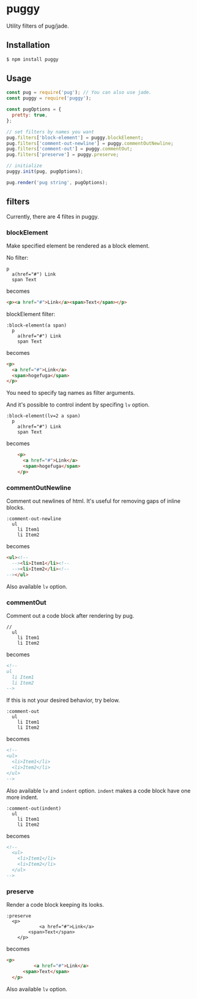 # puggy

Utility filters of pug/jade.

## Installation

```bash
$ npm install puggy
```

## Usage

```js
const pug = require('pug'); // You can also use jade.
const puggy = require('puggy');

const pugOptions = {
  pretty: true,
};

// set filters by names you want
pug.filters['block-element'] = puggy.blockElement;
pug.filters['comment-out-newline'] = puggy.commentOutNewline;
pug.filters['comment-out'] = puggy.commentOut;
pug.filters['preserve'] = puggy.preserve;

// initialize
puggy.init(pug, pugOptions);

pug.render('pug string', pugOptions);
```

## filters

Currently, there are 4 filtes in puggy.

### blockElement

Make specified element be rendered as a block element.

No filter:

```jade
p
  a(href="#") Link
  span Text
```

becomes

```html
<p><a href="#">Link</a><span>Text</span></p>
```

blockElement filter:

```jade
:block-element(a span)
  p
    a(href="#") Link
    span Text
```

becomes

```html
<p>
  <a href="#">Link</a>
  <span>hogefuga</span>
</p>
```

You need to specify tag names as filter arguments.

And it's possible to control indent by specifing `lv` option.

```jade
:block-element(lv=2 a span)
  p
    a(href="#") Link
    span Text
```

becomes

```html
    <p>
      <a href="#">Link</a>
      <span>hogefuga</span>
    </p>
```

### commentOutNewline

Comment out newlines of html. It's useful for removing gaps of inline blocks.

```jade
:comment-out-newline
  ul
    li Item1
    li Item2
```

becomes

```html
<ul><!--
  --><li>Item1</li><!--
  --><li>Item2</li><!--
--></ul>
```

Also available `lv` option.

### commentOut

Comment out a code block after rendering by pug.

```jade
//
  ul
    li Item1
    li Item2
```

becomes

```html
<!--
ul
  li Item1
  li Item2
-->
```

If this is not your desired behavior, try below.

```jade
:comment-out
  ul
    li Item1
    li Item2
```

becomes

```html
<!--
<ul>
  <li>Item1</li>
  <li>Item2</li>
</ul>
-->
```

Also available `lv` and `indent` option. `indent` makes a code block have one more indent.

```jade
:comment-out(indent)
  ul
    li Item1
    li Item2
```

becomes

```html
<!--
  <ul>
    <li>Item1</li>
    <li>Item2</li>
  </ul>
-->
```

### preserve

Render a code block keeping its looks.

```jade
:preserve
  <p>
            <a href="#">Link</a>
        <span>Text</span>
    </p>
```

becomes

```html
<p>
          <a href="#">Link</a>
      <span>Text</span>
  </p>
```

Also available `lv` option.
